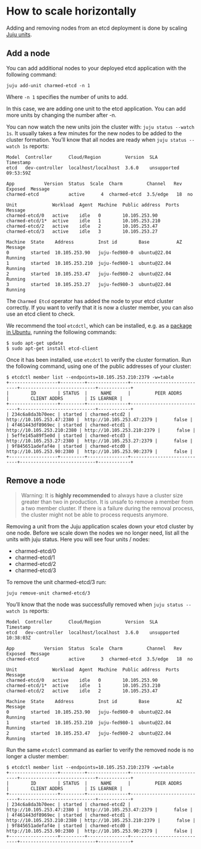 # How to scale horizontally

Adding and removing nodes from an etcd deployment is done by scaling [Juju units](https://juju.is/docs/juju/unit). 
 
## Add a node
You can add additional nodes to your deployed etcd application with the following command:

`juju add-unit charmed-etcd -n 1`

Where `-n 1` specifies the number of units to add. 

In this case, we are adding one unit to the etcd application. You can add more units by changing the number after -n.

You can now watch the new units join the cluster with: `juju status --watch 1s`. 
It usually takes a few minutes for the new nodes to be added to the cluster formation. 
You’ll know that all nodes are ready when `juju status --watch 1s` reports:

```shell
Model  Controller      Cloud/Region         Version  SLA          Timestamp
etcd   dev-controller  localhost/localhost  3.6.0    unsupported  09:53:59Z

App           Version  Status  Scale  Charm         Channel   Rev  Exposed  Message
charmed-etcd           active      4  charmed-etcd  3.5/edge   18  no       

Unit             Workload  Agent  Machine  Public address  Ports  Message
charmed-etcd/0   active    idle   0        10.105.253.90          
charmed-etcd/1*  active    idle   1        10.105.253.210         
charmed-etcd/2   active    idle   2        10.105.253.47          
charmed-etcd/3   active    idle   3        10.105.253.27          

Machine  State    Address         Inst id        Base          AZ  Message
0        started  10.105.253.90   juju-fed980-0  ubuntu@22.04      Running
1        started  10.105.253.210  juju-fed980-1  ubuntu@22.04      Running
2        started  10.105.253.47   juju-fed980-2  ubuntu@22.04      Running
3        started  10.105.253.27   juju-fed980-3  ubuntu@22.04      Running
```

The `Charmed Etcd` operator has added the node to your etcd cluster correctly.
If you want to verify that it is now a cluster member, you can also use an etcd 
client to check.

We recommend the tool `etcdctl`, which can be installed, e.g. as a [package in 
Ubuntu](https://packages.ubuntu.com/search?keywords=etcd-client&searchon=names&suite=all&section=all), running the following commands:
```shell
$ sudo apt-get update
$ sudo apt-get install etcd-client
```

Once it has been installed, use `etcdctl` to verify the cluster formation. Run 
the following command, using one of the public addresses of your cluster:
```shell
$ etcdctl member list --endpoints=10.105.253.210:2379 -w=table
+------------------+---------+---------------+----------------------------+----------------------------+------------+
|        ID        | STATUS  |     NAME      |         PEER ADDRS         |        CLIENT ADDRS        | IS LEARNER |
+------------------+---------+---------------+----------------------------+----------------------------+------------+
| 234c6a8da3b70eec | started | charmed-etcd2 |  http://10.105.253.47:2380 |  http://10.105.253.47:2379 |      false |
| 4f461443df8969ec | started | charmed-etcd1 | http://10.105.253.210:2380 | http://10.105.253.210:2379 |      false |
| 5effe145a89f5e0d | started | charmed-etcd3 |  http://10.105.253.27:2380 |  http://10.105.253.27:2379 |      false |
| 9f845651adefaf4e | started | charmed-etcd0 |  http://10.105.253.90:2380 |  http://10.105.253.90:2379 |      false |
+------------------+---------+---------------+----------------------------+----------------------------+------------+
```

## Remove a node
> Warning: It is **highly recommended** to always have a cluster size greater 
> than two in production. It is unsafe to remove a member from a two member 
> cluster. If there is a failure during the removal process, the cluster might
> not be able to process requests anymore.

Removing a unit from the Juju application scales down your etcd cluster by one 
node. Before we scale down the nodes we no longer need, list all the units with 
juju status. Here you will see four units / nodes: 
- charmed-etcd/0
- charmed-etcd/1
- charmed-etcd/2
- charmed-etcd/3

To remove the unit charmed-etcd/3 run:

```shell
juju remove-unit charmed-etcd/3
```
You’ll know that the node was successfully removed when `juju status --watch 1s` reports:
```shell
Model  Controller      Cloud/Region         Version  SLA          Timestamp
etcd   dev-controller  localhost/localhost  3.6.0    unsupported  10:38:03Z

App           Version  Status  Scale  Charm         Channel   Rev  Exposed  Message
charmed-etcd           active      3  charmed-etcd  3.5/edge   18  no       

Unit             Workload  Agent  Machine  Public address  Ports  Message
charmed-etcd/0   active    idle   0        10.105.253.90          
charmed-etcd/1*  active    idle   1        10.105.253.210         
charmed-etcd/2   active    idle   2        10.105.253.47          

Machine  State    Address         Inst id        Base          AZ  Message
0        started  10.105.253.90   juju-fed980-0  ubuntu@22.04      Running
1        started  10.105.253.210  juju-fed980-1  ubuntu@22.04      Running
2        started  10.105.253.47   juju-fed980-2  ubuntu@22.04      Running
```

Run the same `etcdctl` command as earlier to verify the removed node is no longer a cluster member:
```shell
$ etcdctl member list --endpoints=10.105.253.210:2379 -w=table
+------------------+---------+---------------+----------------------------+----------------------------+------------+
|        ID        | STATUS  |     NAME      |         PEER ADDRS         |        CLIENT ADDRS        | IS LEARNER |
+------------------+---------+---------------+----------------------------+----------------------------+------------+
| 234c6a8da3b70eec | started | charmed-etcd2 |  http://10.105.253.47:2380 |  http://10.105.253.47:2379 |      false |
| 4f461443df8969ec | started | charmed-etcd1 | http://10.105.253.210:2380 | http://10.105.253.210:2379 |      false |
| 9f845651adefaf4e | started | charmed-etcd0 |  http://10.105.253.90:2380 |  http://10.105.253.90:2379 |      false |
+------------------+---------+---------------+----------------------------+----------------------------+------------+
```